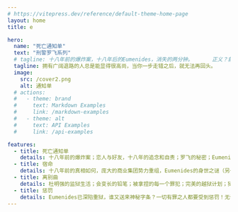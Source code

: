 ```yaml
---
# https://vitepress.dev/reference/default-theme-home-page
layout: home
title: e

hero:
  name: "死亡通知单"
  text: "刑警罗飞系列"
  # tagline: 十八年前的爆炸案，十八年后的Eumenides，消失的两分钟。      正义？救赎？宿命？离别！     所有的罪恶终将受到惩罚。
  tagline: 拥有广阔退路的人总是能显得很高尚，当你一步走错之后，就无法再回头。
  image:
    src: /cover2.png
    alt: 通知单
  # actions:
  #   - theme: brand
  #     text: Markdown Examples
  #     link: /markdown-examples
  #   - theme: alt
  #     text: API Examples
  #     link: /api-examples

features:
  - title: 死亡通知单
    details: 十八年前的爆炸案；恋人与好友，十八年的追念和自责；罗飞的秘密；Eumenides的由来；两分钟的时差。
  - title: 宿命
    details: 十八年前的真相如何，庞大的商业集团势力重组，Eumenides的身世之谜（另一种说法：上半部叫“救赎” 下半部“宿命”）。
  - title: 离别曲
    details: 杜明强的监狱生活；会变长的铅笔；被拿捏的每一个罪犯；完美的越狱计划；狱中的通知单；罗飞与阿华继续对峙；
  - title: 惩罚
    details: Eumenides已深陷重狱，谁又送来神秘字条？一切有罪之人都要受到惩罚！无论用什么方式都别想逃脱惩罚，哪怕是死亡也不可以。
---
```


